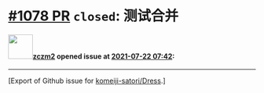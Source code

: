 # [\#1078 PR](https://github.com/komeiji-satori/Dress/pull/1078) `closed`: 测试合并

#### <img src="https://avatars.githubusercontent.com/u/23582259?v=4" width="50">[zczm2](https://github.com/zczm2) opened issue at [2021-07-22 07:42](https://github.com/komeiji-satori/Dress/pull/1078):






-------------------------------------------------------------------------------



[Export of Github issue for [komeiji-satori/Dress](https://github.com/komeiji-satori/Dress).]
